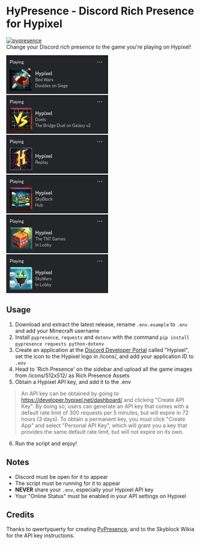 # HyPresence - Discord Rich Presence for Hypixel  
[![pypresence](https://img.shields.io/badge/using-pypresence-00bb88.svg?style=for-the-badge&logo=discord&logoWidth=20)](https://github.com/qwertyquerty/pypresence)  
Change your Discord rich presence to the game you're playing on Hypixel!  
  
![Bedwars rich presence](/media/bedwars.png) ![Duels rich presence](/media/duels.png) ![Replay rich presence](/media/replay.png)  
![Skyblock rich presence](/media/skyblock.png) ![TNT rich presence](/media/tnt.png) ![Skywars](/media/skywars.png)
## Usage  
1. Download and extract the latest release, rename `.env.example` to `.env` and add your Minecraft username
2. Install `pypresence`, `requests` and `dotenv` with the command `pip install pypresence requests python-dotenv`  
3. Create an application at the [Discord Developer Portal](https://discordapp.com/developers/applications/) called "Hypixel", set the icon to the Hypixel logo in /icons/, and add your application ID to `.env`  
4. Head to 'Rich Presence' on the sidebar and upload all the game images from /icons/512x512/ as Rich Presence Assets
5. Obtain a Hypixel API key, and add it to the .env
> An API key can be obtained by going to https://developer.hypixel.net/dashboard/ and clicking "Create API Key". By doing so, users can generate an API key that comes with a default rate limit of 300 requests per 5 minutes, but will expire in 72 hours (3 days). To obtain a permanent key, you must click "Create App" and select "Personal API Key", which will grant you a key that provides the same default rate limit, but will not expire on its own.  
6. Run the script and enjoy!

## Notes
- Discord must be open for it to appear
- The script must be running for it to appear
- **NEVER** share your `.env`, especially your Hypixel API key
- Your "Online Status" must be enabled in your API settings on Hypixel

## Credits
Thanks to qwertyquerty for creating [PyPresence](https://github.com/qwertyquerty/pypresence), and to the Skyblock Wikia for the API key instructions.
